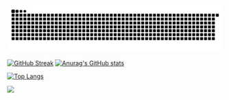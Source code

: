 
![shawn snake gif](/images/github-user-contribution.svg)

[![GitHub Streak](https://github-readme-streak-stats.herokuapp.com?user=chancei0i&theme=dark&date_format=n%2Fj%5B%2FY%5D)](https://git.io/streak-stats)
[![Anurag's GitHub stats](https://github-readme-stats.vercel.app/api?username=chancei0i&show_icons=true&theme=tokyonight)](https://github.com/anuraghazra/github-readme-stats)


[![Top Langs](https://github-readme-stats.vercel.app/api/top-langs/?username=chancei0i&layout=compact)](https://github.com/anuraghazra/github-readme-stats)

  
<p>
<img src="https://github-profile-trophy.vercel.app/?username=chancei0i&column=7&margin-w=15&margin-h=15&theme=onedark"/>
</p>
